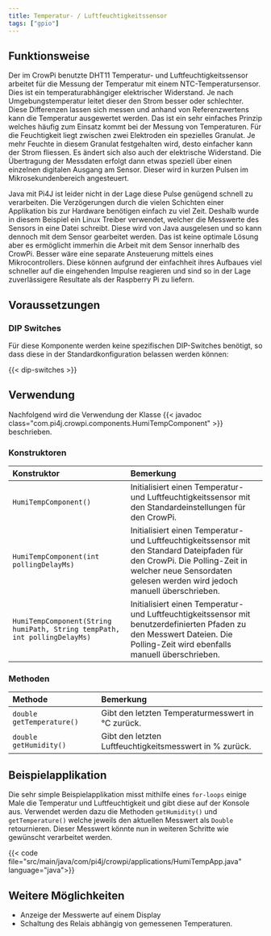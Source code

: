 ```yaml
---
title: Temperatur- / Luftfeuchtigkeitssensor
tags: ["gpio"]
---
```


## Funktionsweise

Der im CrowPi benutzte DHT11 Temperatur- und Luftfeuchtigkeitssensor arbeitet für die Messung der Temperatur mit einem NTC-Temperatursensor.
Dies ist ein temperaturabhängiger elektrischer Widerstand. Je nach Umgebungstemperatur leitet dieser den Strom besser oder schlechter. Diese
Differenzen lassen sich messen und anhand von Referenzwertens kann die Temperatur ausgewertet werden. Das ist ein sehr einfaches Prinzip
welches häufig zum Einsatz kommt bei der Messung von Temperaturen. Für die Feuchtigkeit liegt zwischen zwei Elektroden ein spezielles
Granulat. Je mehr Feuchte in diesem Granulat festgehalten wird, desto einfacher kann der Strom fliessen. Es ändert sich also auch der
elektrische Widerstand. Die Übertragung der Messdaten erfolgt dann etwas speziell über einen einzelnen digitalen Ausgang am Sensor. Dieser
wird in kurzen Pulsen im Mikrosekundenbereich angesteuert.

Java mit Pi4J ist leider nicht in der Lage diese Pulse genügend schnell zu verarbeiten. Die Verzögerungen durch die vielen Schichten einer
Applikation bis zur Hardware benötigen einfach zu viel Zeit. Deshalb wurde in diesem Beispiel ein Linux Treiber verwendet, welcher die
Messwerte des Sensors in eine Datei schreibt. Diese wird von Java ausgelesen und so kann dennoch mit dem Sensor gearbeitet werden. Das ist
keine optimale Lösung aber es ermöglicht immerhin die Arbeit mit dem Sensor innerhalb des CrowPi. Besser wäre eine separate Ansteuerung
mittels eines Mikrocontrollers. Diese können aufgrund der einfachheit ihres Aufbaues viel schneller auf die eingehenden Impulse reagieren
und sind so in der Lage zuverlässigere Resultate als der Raspberry Pi zu liefern.

## Voraussetzungen

### DIP Switches

Für diese Komponente werden keine spezifischen DIP-Switches benötigt, so dass diese in der Standardkonfiguration belassen werden können:

{{< dip-switches >}}

## Verwendung

Nachfolgend wird die Verwendung der Klasse {{< javadoc class="com.pi4j.crowpi.components.HumiTempComponent" >}} beschrieben.

### Konstruktoren

| Konstruktor                                                               | Bemerkung                                                                                                                                                                                               |
|:--------------------------------------------------------------------------|:--------------------------------------------------------------------------------------------------------------------------------------------------------------------------------------------------------|
| `HumiTempComponent()`                                                     | Initialisiert einen Temperatur- und Luftfeuchtigkeitssensor mit den Standardeinstellungen für den CrowPi.                                                                                               |
| `HumiTempComponent(int pollingDelayMs)`                                   | Initialisiert einen Temperatur- und Luftfeuchtigkeitssensor mit den Standard Dateipfaden für den CrowPi. Die Polling-Zeit in welcher neue Sensordaten gelesen werden wird jedoch manuell überschrieben. |
| `HumiTempComponent(String humiPath, String tempPath, int pollingDelayMs)` | Initialisiert einen Temperatur- und Luftfeuchtigkeitssensor mit benutzerdefinierten Pfaden zu den Messwert Dateien. Die Polling-Zeit wird ebenfalls manuell überschrieben.                              |

### Methoden

| Methode                   | Bemerkung                                               |
|:--------------------------|:--------------------------------------------------------|
| `double getTemperature()` | Gibt den letzten Temperaturmesswert in °C zurück.       |
| `double getHumidity()`    | Gibt den letzten Luftfeuchtigkeitsmesswert in % zurück. |


## Beispielapplikation

Die sehr simple Beispielapplikation misst mithilfe eines `for-loops` einige Male die Temperatur und Luftfeuchtigkeit und gibt diese auf der
Konsole aus. Verwendet werden dazu die Methoden `getHumidity()` und `getTemperature()` welche jeweils den aktuellen Messwert als `Double`
retournieren. Dieser Messwert könnte nun in weiteren Schritte wie gewünscht verarbeitet werden.

{{< code file="src/main/java/com/pi4j/crowpi/applications/HumiTempApp.java" language="java">}}

## Weitere Möglichkeiten

- Anzeige der Messwerte auf einem Display
- Schaltung des Relais abhängig von gemessenen Temperaturen.

